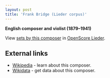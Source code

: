 ```yaml
---
layout: post
title: 'Frank Bridge (Lieder corpus)'
---
```


__English composer and violist (1879–1941)__

View [sets by this composer] in [OpenScore Lieder].

[sets by this composer]: https://musescore.com/openscore-lieder-corpus/sets?order=title&text=Bridge,+Frank
[OpenScore Lieder]: https://musescore.com/openscore-lieder-corpus

## External links

- [Wikipedia] - learn about this composer.
- [Wikidata] - get data about this composer.

[Wikipedia]: https://en.wikipedia.org/wiki/Frank_Bridge
[Wikidata]: https://www.wikidata.org/wiki/Q366636
